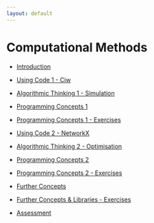 ```yaml
---
layout: default
---
```


Computational Methods
=====================

+ [Introduction](/cm/chapters/session00)
+ [Using Code 1 - Ciw](/cm/chapters/session01)
+ [Algorithmic Thinking 1 - Simulation](/cm/chapters/session02)
+ [Programming Concepts 1](/cm/chapters/session03)
+ [Programming Concepts 1 - Exercises](/cm/chapters/session04)
+ [Using Code 2 - NetworkX](/cm/chapters/session05)
+ [Algorithmic Thinking 2 - Optimisation](/cm/chapters/session06)
+ [Programming Concepts 2](/cm/chapters/session07)
+ [Programming Concepts 2 - Exercises](/cm/chapters/session08)
+ [Further Concepts](/cm/chapters/session09)
+ [Further Concepts & Libraries - Exercises](/cm/chapters/session10)

+ [Assessment](/cm/assessment/)
